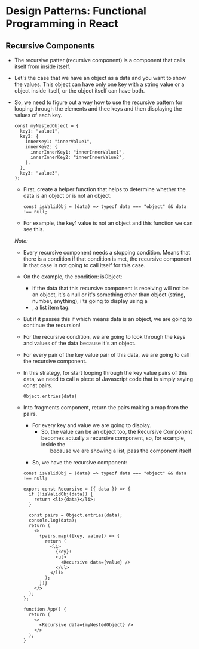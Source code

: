 # Design Patterns: Functional Programming in React

## Recursive Components
- The recursive patter (recursive component) is a component that calls itself from inside itself.

- Let's the case that we have an object as a data and you want to show the values. This object can have only one key with a string value or a object inside itself, or the object itself can have both.
- So, we need to figure out a way how to use the recursive pattern for looping through the elements and thee keys and then displaying the values of each key.

  ```
  const myNestedObject = {
    key1: "value1",
    key2: {
      innerKey1: "innerValue1",
      innerKey2: {
        innerInnerKey1: "innerInnerValue1",
        innerInnerKey2: "innerInnerValue2",
      },
    },
    key3: "value3",
  };
  ```

  - First, create a helper function that helps to determine whether the data is an object or is not an object.

    ```
    const isValidObj = (data) => typeof data === "object" && data !== null;
    ```
  - For example, the key1 value is not an object and this function we can see this.

  *Note:*
  - Every recursive component needs a stopping condition. Means that there is a condition if that condition is met, the recursive component in that case is not going to call itself for this case.
  - On the example, the condition: isObject:
    - If the data that this recursive component is receiving will not be an object, it's a null or it's something other than object (string, number, anything), i'ts going to display using a <li>, a list item tag.
  - But if it passes this if which means data is an object, we are going to continue the recursion!

  - For the recursive condition, we are going to look through the keys and values of the data because it's an object.
  - For every pair of the key value pair of this data, we are going to call the recursive component.
  - In this strategy, for start looping through the key value pairs of this data, we need to call a piece of Javascript code that is simply saying const pairs.
    ```
    Object.entries(data)
    ```
  - Into fragments component, return the pairs making a map from the pairs.
    - For every key and value we are going to display.
      - So, the value can be an object too, the Recursive Component becomes actually a recursive component, so, for example, inside the <ul> because we are showing a list, pass the component itself <RecursiveComponent />
  
  - So, we have the recursive component:
  ```
  const isValidObj = (data) => typeof data === "object" && data !== null;

  export const Recursive = ({ data }) => {
    if (!isValidObj(data)) {
      return <li>{data}</li>;
    }

    const pairs = Object.entries(data);
    console.log(data);
    return (
      <>
        {pairs.map(([key, value]) => {
          return (
            <li>
              {key}:
              <ul>
                <Recursive data={value} />
              </ul>
            </li>
          );
        })}
      </>
    );
  };
  ```

  ```
  function App() {
    return (
      <>
        <Recursive data={myNestedObject} />
      </>
    );
  }
  ```
